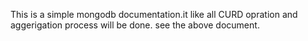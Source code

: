 This is a simple mongodb documentation.it like all CURD opration and aggerigation process will be done.
see the above document.
